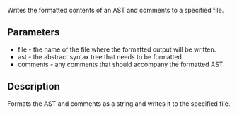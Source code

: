Writes the formatted contents of an AST and comments to a specified file.

## Parameters

- file - the name of the file where the formatted output will be written.
- ast - the abstract syntax tree that needs to be formatted.
- comments - any comments that should accompany the formatted AST.

## Description
Formats the AST and comments as a string and writes it to the specified file.